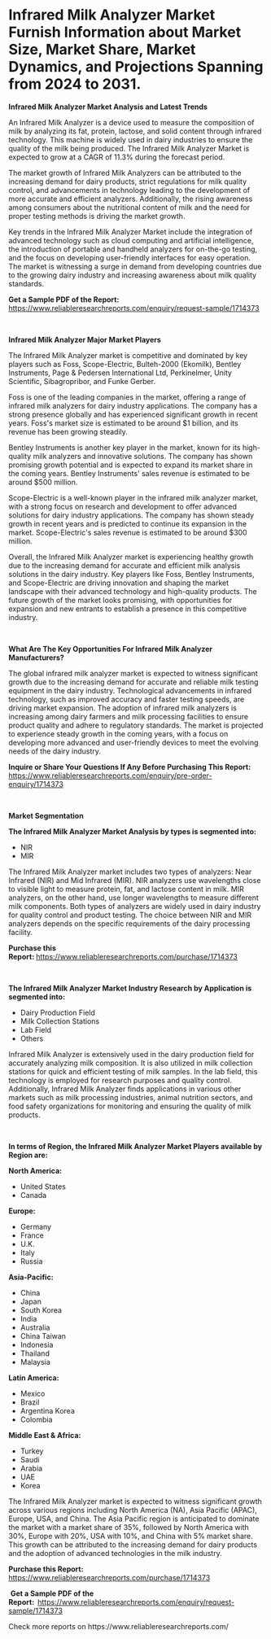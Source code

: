 <p><h1>Infrared Milk Analyzer Market Furnish Information about Market Size, Market Share, Market Dynamics, and Projections Spanning from 2024 to 2031.</h1></p><p><strong>Infrared Milk Analyzer Market Analysis and Latest Trends</strong></p>
<p><p>An Infrared Milk Analyzer is a device used to measure the composition of milk by analyzing its fat, protein, lactose, and solid content through infrared technology. This machine is widely used in dairy industries to ensure the quality of the milk being produced. The Infrared Milk Analyzer Market is expected to grow at a CAGR of 11.3% during the forecast period.</p><p>The market growth of Infrared Milk Analyzers can be attributed to the increasing demand for dairy products, strict regulations for milk quality control, and advancements in technology leading to the development of more accurate and efficient analyzers. Additionally, the rising awareness among consumers about the nutritional content of milk and the need for proper testing methods is driving the market growth.</p><p>Key trends in the Infrared Milk Analyzer Market include the integration of advanced technology such as cloud computing and artificial intelligence, the introduction of portable and handheld analyzers for on-the-go testing, and the focus on developing user-friendly interfaces for easy operation. The market is witnessing a surge in demand from developing countries due to the growing dairy industry and increasing awareness about milk quality standards.</p></p>
<p><strong>Get a Sample PDF of the Report:&nbsp;</strong> <a href="https://www.reliableresearchreports.com/enquiry/request-sample/1714373">https://www.reliableresearchreports.com/enquiry/request-sample/1714373</a></p>
<p>&nbsp;</p>
<p><strong>Infrared Milk Analyzer Major Market Players</strong></p>
<p><p>The Infrared Milk Analyzer market is competitive and dominated by key players such as Foss, Scope-Electric, Bulteh-2000 (Ekomilk), Bentley Instruments, Page & Pedersen International Ltd, Perkinelmer, Unity Scientific, Sibagropribor, and Funke Gerber. </p><p>Foss is one of the leading companies in the market, offering a range of infrared milk analyzers for dairy industry applications. The company has a strong presence globally and has experienced significant growth in recent years. Foss's market size is estimated to be around $1 billion, and its revenue has been growing steadily.</p><p>Bentley Instruments is another key player in the market, known for its high-quality milk analyzers and innovative solutions. The company has shown promising growth potential and is expected to expand its market share in the coming years. Bentley Instruments' sales revenue is estimated to be around $500 million.</p><p>Scope-Electric is a well-known player in the infrared milk analyzer market, with a strong focus on research and development to offer advanced solutions for dairy industry applications. The company has shown steady growth in recent years and is predicted to continue its expansion in the market. Scope-Electric's sales revenue is estimated to be around $300 million.</p><p>Overall, the Infrared Milk Analyzer market is experiencing healthy growth due to the increasing demand for accurate and efficient milk analysis solutions in the dairy industry. Key players like Foss, Bentley Instruments, and Scope-Electric are driving innovation and shaping the market landscape with their advanced technology and high-quality products. The future growth of the market looks promising, with opportunities for expansion and new entrants to establish a presence in this competitive industry.</p></p>
<p>&nbsp;</p>
<p><strong>What Are The Key Opportunities For Infrared Milk Analyzer Manufacturers?</strong></p>
<p><p>The global infrared milk analyzer market is expected to witness significant growth due to the increasing demand for accurate and reliable milk testing equipment in the dairy industry. Technological advancements in infrared technology, such as improved accuracy and faster testing speeds, are driving market expansion. The adoption of infrared milk analyzers is increasing among dairy farmers and milk processing facilities to ensure product quality and adhere to regulatory standards. The market is projected to experience steady growth in the coming years, with a focus on developing more advanced and user-friendly devices to meet the evolving needs of the dairy industry.</p></p>
<p><strong>Inquire or Share Your Questions If Any Before Purchasing This Report:</strong> <a href="https://www.reliableresearchreports.com/enquiry/pre-order-enquiry/1714373">https://www.reliableresearchreports.com/enquiry/pre-order-enquiry/1714373</a></p>
<p>&nbsp;</p>
<p><strong>Market Segmentation</strong></p>
<p><strong>The Infrared Milk Analyzer Market Analysis by types is segmented into:</strong></p>
<p><ul><li>NIR</li><li>MIR</li></ul></p>
<p><p>The Infrared Milk Analyzer market includes two types of analyzers: Near Infrared (NIR) and Mid Infrared (MIR). NIR analyzers use wavelengths close to visible light to measure protein, fat, and lactose content in milk. MIR analyzers, on the other hand, use longer wavelengths to measure different milk components. Both types of analyzers are widely used in dairy industry for quality control and product testing. The choice between NIR and MIR analyzers depends on the specific requirements of the dairy processing facility.</p></p>
<p><strong>Purchase this Report:&nbsp;</strong><a href="https://www.reliableresearchreports.com/purchase/1714373">https://www.reliableresearchreports.com/purchase/1714373</a></p>
<p>&nbsp;</p>
<p><strong>The Infrared Milk Analyzer Market Industry Research by Application is segmented into:</strong></p>
<p><ul><li>Dairy Production Field</li><li>Milk Collection Stations</li><li>Lab Field</li><li>Others</li></ul></p>
<p><p>Infrared Milk Analyzer is extensively used in the dairy production field for accurately analyzing milk composition. It is also utilized in milk collection stations for quick and efficient testing of milk samples. In the lab field, this technology is employed for research purposes and quality control. Additionally, Infrared Milk Analyzer finds applications in various other markets such as milk processing industries, animal nutrition sectors, and food safety organizations for monitoring and ensuring the quality of milk products.</p></p>
<p>&nbsp;</p>
<p><strong>In terms of Region, the Infrared Milk Analyzer Market Players available by Region are:</strong></p>
<p>
    <p> <strong> North America: </strong>
        <ul>
            <li>United States</li>
            <li>Canada</li>
        </ul>
        </p> 
    <p> <strong> Europe: </strong>
        <ul>
            <li>Germany</li>
            <li>France</li>
            <li>U.K.</li>
            <li>Italy</li>
            <li>Russia</li>
        </ul>
        </p> 
    <p> <strong> Asia-Pacific: </strong>
        <ul>
            <li>China</li>
            <li>Japan</li>
            <li>South Korea</li>
            <li>India</li>
            <li>Australia</li>
            <li>China Taiwan</li>
            <li>Indonesia</li>
            <li>Thailand</li>
            <li>Malaysia</li>
        </ul>
        </p> 
    <p> <strong> Latin America: </strong>
        <ul>
            <li>Mexico</li>
            <li>Brazil</li>
            <li>Argentina Korea</li>
            <li>Colombia</li>
        </ul>
        </p> 
    <p> <strong> Middle East & Africa: </strong>
        <ul>
            <li>Turkey</li>
            <li>Saudi</li>
            <li>Arabia</li>
            <li>UAE</li>
            <li>Korea</li>
        </ul>
    </p>
    </p>
<p><p>The Infrared Milk Analyzer market is expected to witness significant growth across various regions including North America (NA), Asia Pacific (APAC), Europe, USA, and China. The Asia Pacific region is anticipated to dominate the market with a market share of 35%, followed by North America with 30%, Europe with 20%, USA with 10%, and China with 5% market share. This growth can be attributed to the increasing demand for dairy products and the adoption of advanced technologies in the milk industry.</p></p>
<p><strong>Purchase this Report: </strong><a href="https://www.reliableresearchreports.com/purchase/1714373">https://www.reliableresearchreports.com/purchase/1714373</a></p>
<p>&nbsp;<strong>Get a Sample PDF of the Report:&nbsp;&nbsp;</strong><a href="https://www.reliableresearchreports.com/enquiry/request-sample/1714373">https://www.reliableresearchreports.com/enquiry/request-sample/1714373</a></p>
<p><strong></strong></p>
<p>Check more reports on https://www.reliableresearchreports.com/</p>